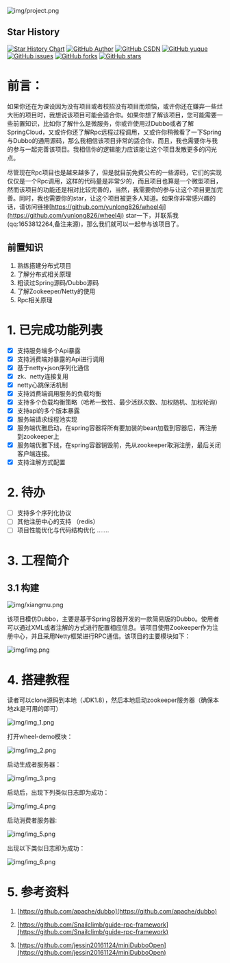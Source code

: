 ![img/project.png](img/project.png)
## Star History

[![Star History Chart](https://api.star-history.com/svg?repos=yunlong826/wheel4j&type=Date)](https://star-history.com/#yunlong826/wheel4j&Date)
[![GitHub Author](https://img.shields.io/badge/Author-longyun-red)](https://github.com/yunlong826)
[![GitHub CSDN](https://img.shields.io/badge/CSDN-longyun-red)](https://blog.csdn.net/weixin_45637300)
[![GitHub yuque](https://img.shields.io/badge/yuque-longyun-green)](https://www.yuque.com/longyun-eqokj)
[![GitHub issues](https://img.shields.io/github/issues/yunlong826/wheel4j)](https://github.com/yunlong826/wheel4j/issues)
[![GitHub forks](https://img.shields.io/github/forks/yunlong826/wheel4j)](https://github.com/yunlong826/wheel4j/network)
[![GitHub stars](https://img.shields.io/github/stars/yunlong826/wheel4j)](https://github.com/yunlong826/wheel4j/stargazers)
# 前言：
如果你还在为课设因为没有项目或者校招没有项目而烦恼，或许你还在嫌弃一些烂大街的项目时，我想说该项目可能会适合你。如果你想了解该项目，您可能需要一些前置知识，比如你了解什么是微服务，你或许使用过Dubbo或者了解SpringCloud，又或许你还了解Rpc远程过程调用，又或许你稍微看了一下Spring与Dubbo的通用源码，那么我相信该项目非常的适合你，而且，我也需要你与我的参与一起完善该项目。我相信你的逻辑能力应该能让这个项目发散更多的闪光点。

尽管现在Rpc项目也是越来越多了，但是就目前免费公布的一些源码，它们的实现仅仅是一个Rpc调用，这样的代码量是非常少的，而且项目也算是一个微型项目，然而该项目的功能还是相对比较完善的，当然，我需要你的参与让这个项目更加完善。同时，我也需要你的star，让这个项目被更多人知道。如果你非常感兴趣的话，请访问链接[https://github.com/yunlong826/wheel4j](https://github.com/yunlong826/wheel4j) star一下，并联系我(qq:1653812264,备注来源)，那么我们就可以一起参与该项目了。
## 前置知识
1. 熟练搭建分布式项目
2. 了解分布式相关原理
3. 粗读过Spring源码/Dubbo源码
4. 了解Zookeeper/Netty的使用
5. Rpc相关原理
# 1. 已完成功能列表
- [x] 支持服务端多个Api暴露
- [x] 支持消费端对暴露的Api进行调用
- [x] 基于netty+json序列化通信
- [x] zk、netty连接复用
- [x] netty心跳保活机制
- [x] 支持消费端调用服务的负载均衡
- [x] 支持多个负载均衡策略（哈希一致性、最少活跃次数、加权随机、加权轮询）
- [x] 支持api的多个版本暴露
- [x] 服务端请求线程池实现
- [x] 服务端优雅启动，在spring容器将所有要加装的bean加载到容器后，再注册到zookeeper上
- [x] 服务端优雅下线，在spring容器销毁前，先从zookeeper取消注册，最后关闭客户端连接。
- [x] 支持注解方式配置
# 2. 待办
- [ ]  支持多个序列化协议
- [ ]  其他注册中心的支持 （redis）
- [ ]  项目性能优化与代码结构优化
  .......
# 3. 工程简介
## 3.1 构建
   ![img/xiangmu.png](img/xiangmu.png)

   该项目模仿Dubbo，主要是基于Spring容器开发的一款简易版的Dubbo。使用者可以通过XML或者注解的方式进行配置相应信息。该项目使用Zookeeper作为注册中心，并且采用Netty框架进行RPC通信。该项目的主要模块如下：

   ![img/img.png](img/img.png)
# 4. 搭建教程
   读者可以clone源码到本地（JDK1.8），然后本地启动zookeeper服务器（确保本地zk是可用的即可）

   ![img/img_1.png](img/img_1.png)


打开wheel-demo模块：

![img/img_2.png](img/img_2.png)

启动生成者服务器：

![img/img_3.png](img/img_3.png)

启动后，出现下列类似日志即为成功：

![img/img_4.png](img/img_4.png)

启动消费者服务器:

![img/img_5.png](img/img_5.png)

出现以下类似日志即为成功：

![img/img_6.png](img/img_6.png)
# 5. 参考资料
1. [https://github.com/apache/dubbo](https://github.com/apache/dubbo)

2. [https://github.com/Snailclimb/guide-rpc-framework](https://github.com/Snailclimb/guide-rpc-framework)

3. [https://github.com/jessin20161124/miniDubboOpen](https://github.com/jessin20161124/miniDubboOpen)
